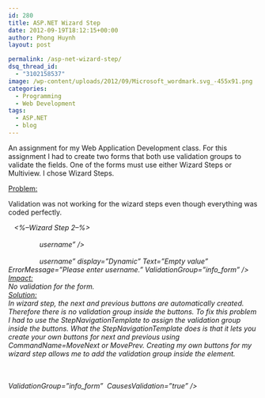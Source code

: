 ```yaml
---
id: 280
title: ASP.NET Wizard Step
date: 2012-09-19T18:12:15+00:00
author: Phong Huynh
layout: post

permalink: /asp-net-wizard-step/
dsq_thread_id:
  - "3102158537"
image: /wp-content/uploads/2012/09/Microsoft_wordmark.svg_-455x91.png
categories:
  - Programming
  - Web Development
tags:
  - ASP.NET
  - blog
---
```

An assignment for my Web Application Development class. For this assignment I had to create two forms that both use validation groups to validate the fields. One of the forms must use either Wizard Steps or Multiview. I chose Wizard Steps.

<span style="text-decoration: underline;">Problem:</span>

Validation was not working for the wizard steps even though everything was coded perfectly.

<div>
  <em>   <%&#8211;Wizard Step 2&#8211;%></em>
</div>

<div>
  <em>                <asp:WizardStep id=&#8221;wds_2&#8243; runat=&#8221;server&#8221; title=&#8221;Account Info&#8221;></em>
</div>

<div>
  <em>                <asp:Label ID=&#8221;lbl_username&#8221; runat=&#8221;server&#8221; Text=&#8221;Username: &#8221; AssociatedControlID=&#8221;txt_</em><wbr><em>username&#8221; /></em></wbr>
</div>

<div>
  <em>                <asp:TextBox ID=&#8221;txt_username&#8221; runat=&#8221;server&#8221; /></em>
</div>

<div>
  <em>                <asp:RequiredFieldValidator ID=&#8221;rfv_username&#8221; runat=&#8221;server&#8221; ControlToValidate=&#8221;txt_</em><wbr><em>username&#8221; display=&#8221;Dynamic&#8221; Text=&#8221;Empty value&#8221; ErrorMessage=&#8221;Please enter username.&#8221; ValidationGroup=&#8221;info_form</em><em>&#8221; /></em></wbr>
</div>

<div>
</div>

<div>
  <span style="text-decoration: underline;">Impact:</span>
</div>

<div>
  No validation for the form.
</div>

<div>
</div>

<div>
  <span style="text-decoration: underline;">Solution:</span>
</div>

<div>
  In wizard step, the next and previous buttons are automatically created. Therefore there is no validation group inside the buttons. To fix this problem I had to use the StepNavigationTemplate to assign the validation group inside the buttons. What the StepNavigationTemplate does is that it lets you create your own buttons for next and previous using CommandName=MoveNext or MovePrev. Creating my own buttons for my wizard step allows me to add the validation group inside the element.
</div>

<div>
</div>

<div>
  <p>
    <em><StepNavigationTemplate></em><br /> <em> <asp:Button ID=&#8221;btn_Previous&#8221; runat=&#8221;server&#8221; Text=&#8221;Previous&#8221; CommandName=&#8221;MovePrevious&#8221; /></em><br /> <em> <asp:Button ID=&#8221;btn_Next&#8221; runat=&#8221;server&#8221; Text=&#8221;Next&#8221; CommandName=&#8221;MoveNext&#8221; <strong>ValidationGroup=&#8221;info_form&#8221;</strong>  CausesValidation=&#8221;true&#8221; /></em><br /> <em> </StepNavigationTemplate></em>
  </p>
</div>

<div>
</div>